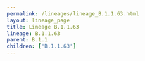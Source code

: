 ```yaml
---
permalink: /lineages/lineage_B.1.1.63.html
layout: lineage_page
title: Lineage B.1.1.63
lineage: B.1.1.63
parent: B.1.1
children: ['B.1.1.63']
---
```

